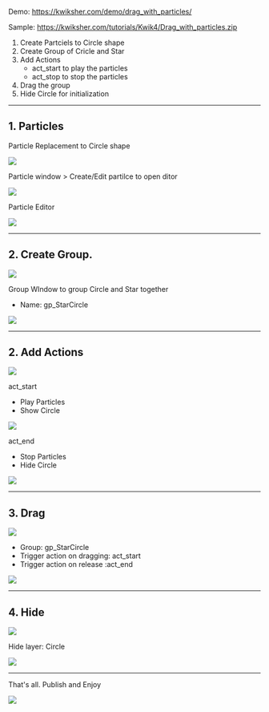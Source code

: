 
Demo: https://kwiksher.com/demo/drag_with_particles/

Sample: https://kwiksher.com/tutorials/Kwik4/Drag_with_particles.zip

1. Create Partciels to Circle shape
2. Create Group of Cricle and Star
3. Add Actions
    * act_start to play the particles
    * act_stop to stop the particles
4. Drag the group
5. Hide Circle for initialization

---
## 1. Particles

Particle Replacement to Circle shape

<img src="https://raw.githubusercontent.com/kwiksher/blog/master/img/drag_with_particles/drag 05.jpg">

Particle window > Create/Edit partilce to open ditor

<img src="https://raw.githubusercontent.com/kwiksher/blog/master/img/drag_with_particles/drag 06.jpg">

Particle Editor

<img src="https://raw.githubusercontent.com/kwiksher/blog/master/img/drag_with_particles/drag 07.jpg">

---
## 2. Create Group. 

<img src="https://raw.githubusercontent.com/kwiksher/blog/master/img/drag_with_particles/drag 08.jpg">

Group WIndow to group Circle and Star together
* Name:  gp_StarCircle

<img src="https://raw.githubusercontent.com/kwiksher/blog/master/img/drag_with_particles/drag 09.jpg">

---
## 2. Add Actions
<img src="https://raw.githubusercontent.com/kwiksher/blog/master/img/drag_with_particles/drag 10.jpg">

act_start
* Play Particles
* Show Circle


<img src="https://raw.githubusercontent.com/kwiksher/blog/master/img/drag_with_particles/drag 11.jpg">

act_end
* Stop Particles
* Hide Circle

<img src="https://raw.githubusercontent.com/kwiksher/blog/master/img/drag_with_particles/drag 12.jpg">

---
## 3. Drag

<img src="https://raw.githubusercontent.com/kwiksher/blog/master/img/drag_with_particles/drag 16.jpg">

* Group: gp_StarCircle
* Trigger action on dragging: act_start
* Trigger action on release :act_end

<img src="https://raw.githubusercontent.com/kwiksher/blog/master/img/drag_with_particles/drag 13.jpg">

---
## 4. Hide


<img src="https://raw.githubusercontent.com/kwiksher/blog/master/img/drag_with_particles/drag 15.jpg">

Hide layer: Circle

<img src="https://raw.githubusercontent.com/kwiksher/blog/master/img/drag_with_particles/drag 14.jpg">

----
That's all. Publish and Enjoy

<img src="https://raw.githubusercontent.com/kwiksher/blog/master/img/drag_with_particles/drag 19.jpg">